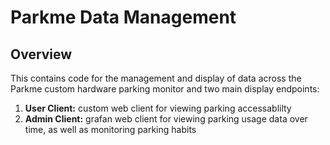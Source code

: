 # Parkme Data Management

## Overview

This contains code for the management and display of data across the Parkme custom hardware parking monitor and two main display endpoints:
1. **User Client:** custom web client for viewing parking accessablilty
2. **Admin Client:** grafan web client for viewing parking usage data over time, as well as monitoring parking habits
